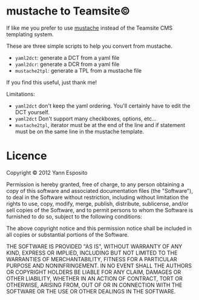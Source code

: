 # mustache to Teamsite©

If like me you prefer to use [mustache](http://mustache.github.com) 
instead of the Teamsite CMS templating system.

These are three simple scripts to help you convert from mustache.

- `yaml2dct`: generate a DCT from a yaml file
- `yaml2dcr`: generate a DCR from a yaml file
- `mustache2tpl`: generate a TPL from a mustache file

If you find this useful, just thank me!


Limitations:

- `yaml2dct` don't keep the yaml ordering. You'll certainly have to edit the DCT yourself.
- `yaml2dct` Don't support many checkboxes, options, etc...
- `mustache2tpl`, iterator must be at the end of the line and if statement must be on the same line in the mustache template.

# Licence

Copyright © 2012 Yann Esposito

Permission is hereby granted, free of charge, to any person obtaining a copy of this software and associated documentation files (the "Software"), to deal in the Software without restriction, including without limitation the rights to use, copy, modify, merge, publish, distribute, sublicense, and/or sell copies of the Software, and to permit persons to whom the Software is furnished to do so, subject to the following conditions:

The above copyright notice and this permission notice shall be included in all copies or substantial portions of the Software.

THE SOFTWARE IS PROVIDED "AS IS", WITHOUT WARRANTY OF ANY KIND, EXPRESS OR IMPLIED, INCLUDING BUT NOT LIMITED TO THE WARRANTIES OF MERCHANTABILITY, FITNESS FOR A PARTICULAR PURPOSE AND NONINFRINGEMENT. IN NO EVENT SHALL THE AUTHORS OR COPYRIGHT HOLDERS BE LIABLE FOR ANY CLAIM, DAMAGES OR OTHER LIABILITY, WHETHER IN AN ACTION OF CONTRACT, TORT OR OTHERWISE, ARISING FROM, OUT OF OR IN CONNECTION WITH THE SOFTWARE OR THE USE OR OTHER DEALINGS IN THE SOFTWARE.
